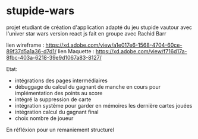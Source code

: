 # stupide-wars
projet etudiant de création d'application adapté du jeu stupide vautour avec l'univer star wars version react js
 fait en groupe avec Rachid Barr

 lien wireframe : https://xd.adobe.com/view/a1e017e6-1568-4704-60ce-89f37d5a1a36-d7d1/
 lien Maquette : https://xd.adobe.com/view/f716d17a-8fbc-403a-6218-39e9d1067a83-8127/

 Etat:

 - intégrations des pages intermédiaires
 - débuggage du calcul du gagnant de manche en cours pour implémentation des points au score
 - intégré la suppression de carte
 - intégration système pour garder en mémoires les dernière cartes jouées
 - intégration calcul du gagnant final
 - choix nombre de joueur

En réfléxion pour un remaniement structurel

